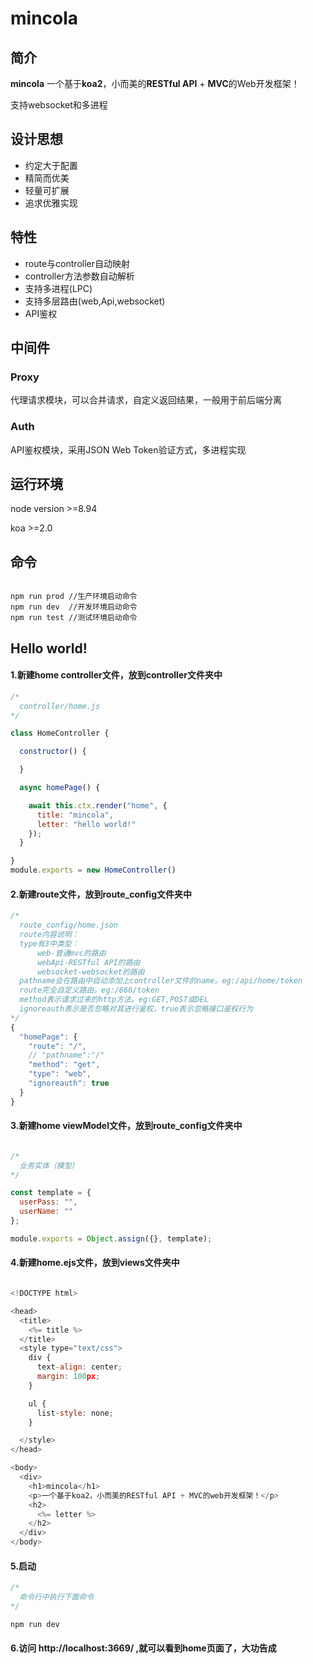 # mincola

## 简介
**mincola** 一个基于**koa2**，小而美的**RESTful API** + **MVC**的Web开发框架！

支持websocket和多进程

## 设计思想

* 约定大于配置
* 精简而优美
* 轻量可扩展
* 追求优雅实现

## 特性

* route与controller自动映射
* controller方法参数自动解析
* 支持多进程(LPC)
* 支持多层路由(web,Api,websocket)
* API鉴权


## 中间件

### Proxy

代理请求模块，可以合并请求，自定义返回结果，一般用于前后端分离

### Auth

API鉴权模块，采用JSON Web Token验证方式，多进程实现

## 运行环境

node version >=8.94

koa >=2.0

## 命令

```shell

npm run prod //生产环境启动命令
npm run dev  //开发环境启动命令
npm run test //测试环境启动命令
```

## Hello world!
#### 1.新建home controller文件，放到controller文件夹中

```js
/*
  controller/home.js
*/

class HomeController {

  constructor() {

  }

  async homePage() {

    await this.ctx.render("home", {
      title: "mincola",
      letter: "hello world!"
    });
  }

}
module.exports = new HomeController()

```

#### 2.新建route文件，放到route_config文件夹中

``` js
/*
  route_config/home.json
  route内容说明：
  type有3中类型：
      web-普通mvc的路由
      webApi-RESTful API的路由
      websocket-websocket的路由
  pathname会在路由中自动添加上controller文件的name。eg:/api/home/token
  route完全自定义路由。eg:/666/token
  method表示请求过来的http方法。eg:GET,POST或DEL
  ignoreauth表示是否忽略对其进行鉴权，true表示忽略接口鉴权行为
*/
{
  "homePage": {
    "route": "/",
    // "pathname":"/"
    "method": "get",
    "type": "web",
    "ignoreauth": true
  }
}

```

#### 3.新建home viewModel文件，放到route_config文件夹中

``` js

/*
  业务实体（模型）
*/

const template = {
  userPass: "",
  userName: ""
};

module.exports = Object.assign({}, template);

```

#### 4.新建home.ejs文件，放到views文件夹中

``` js

<!DOCTYPE html>

<head>
  <title>
    <%= title %>
  </title>
  <style type="text/css">
    div {
      text-align: center;
      margin: 100px;
    }

    ul {
      list-style: none;
    }

  </style>
</head>

<body>
  <div>
    <h1>mincola</h1>
    <p>一个基于koa2，小而美的RESTful API + MVC的web开发框架！</p>
    <h2>
      <%= letter %>
    </h2>
  </div>
</body>

```

#### 5.启动

``` js
/*
  命令行中执行下面命令
*/

npm run dev

```

#### 6.访问 http://localhost:3669/ ,就可以看到home页面了，大功告成

